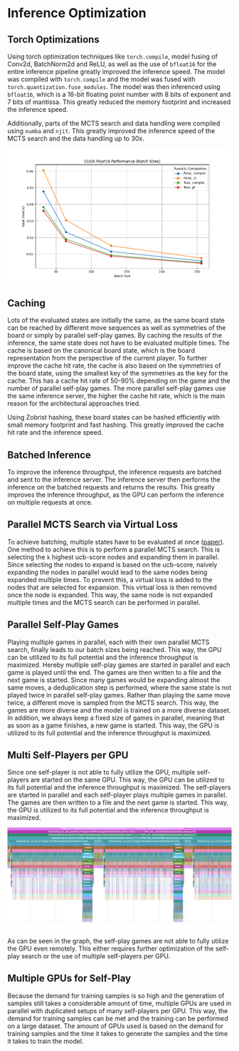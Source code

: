 # Inference Optimization

## Torch Optimizations

Using torch optimization techniques like `torch.compile`, model fusing of Conv2d, BatchNorm2d and ReLU, as well as the use of `bfloat16` for the entire inference pipeline greatly improved the inference speed. The model was compiled with `torch.compile` and the model was fused with `torch.quantization.fuse_modules`. The model was then inferenced using `bfloat16`, which is a 16-bit floating point number with 8 bits of exponent and 7 bits of mantissa. This greatly reduced the memory footprint and increased the inference speed.

Additionally, parts of the MCTS search and data handling were compiled using `numba` and `njit`. This greatly improved the inference speed of the MCTS search and the data handling up to 30x.

![Fuse Compile Inference Speed](../fuse_compile_inference_speed.png)

## Caching

Lots of the evaluated states are initially the same, as the same board state can be reached by different move sequences as well as symmetries of the board or simply by parallel self-play games. By caching the results of the inference, the same state does not have to be evaluated multiple times. The cache is based on the canonical board state, which is the board representation from the perspective of the current player. To further improve the cache hit rate, the cache is also based on the symmetries of the board state, using the smallest key of the symmetries as the key for the cache. This has a cache hit rate of 50-90% depending on the game and the number of parallel self-play games. The more parallel self-play games use the same inference server, the higher the cache hit rate, which is the main reason for the architectural approaches tried.

Using Zobrist hashing, these board states can be hashed efficiently with small memory footprint and fast hashing. This greatly improved the cache hit rate and the inference speed.

## Batched Inference

To improve the inference throughput, the inference requests are batched and sent to the inference server. The inference server then performs the inference on the batched requests and returns the results. This greatly improves the inference throughput, as the GPU can perform the inference on multiple requests at once.

## Parallel MCTS Search via Virtual Loss

To achieve batching, multiple states have to be evaluated at once ([paper](https://dke.maastrichtuniversity.nl/m.winands/documents/multithreadedMCTS2.pdf)). One method to achieve this is to perform a parallel MCTS search. This is selecting the `k` highest ucb-score nodes and expanding them in parallel. Since selecting the nodes to expand is based on the ucb-score, naively expanding the nodes in parallel would lead to the same nodes being expanded multiple times. To prevent this, a virtual loss is added to the nodes that are selected for expansion. This virtual loss is then removed once the node is expanded. This way, the same node is not expanded multiple times and the MCTS search can be performed in parallel.

## Parallel Self-Play Games

Playing multiple games in parallel, each with their own parallel MCTS search, finally leads to our batch sizes being reached. This way, the GPU can be utilized to its full potential and the inference throughput is maximized. Hereby mutliple self-play games are started in parallel and each game is played until the end. The games are then written to a file and the next game is started. Since many games would be expanding almost the same moves, a deduplication step is performed, where the same state is not played twice in parallel self-play games. Rather than playing the same move twice, a different move is sampled from the MCTS search. This way, the games are more diverse and the model is trained on a more diverse dataset. In addition, we always keep a fixed size of games in parallel, meaning that as soon as a game finishes, a new game is started. This way, the GPU is utilized to its full potential and the inference throughput is maximized.

## Multi Self-Players per GPU

Since one self-player is not able to fully utilize the GPU, multiple self-players are started on the same GPU. This way, the GPU can be utilized to its full potential and the inference throughput is maximized. The self-players are started in parallel and each self-player plays multiple games in parallel. The games are then written to a file and the next game is started. This way, the GPU is utilized to its full potential and the inference throughput is maximized.

![Self-Play Problem](../self_play_problem.png)

As can be seen in the graph, the self-play games are not able to fully utilize the GPU even remotely. This either requires further optimization of the self-play search or the use of multiple self-players per GPU.

## Multiple GPUs for Self-Play

Because the demand for training samples is so high and the generation of samples still takes a considerable amount of time, multiple GPUs are used in parallel with duplicated setups of many self-players per GPU. This way, the demand for training samples can be met and the training can be performed on a large dataset. The amount of GPUs used is based on the demand for training samples and the time it takes to generate the samples and the time it takes to train the model.
